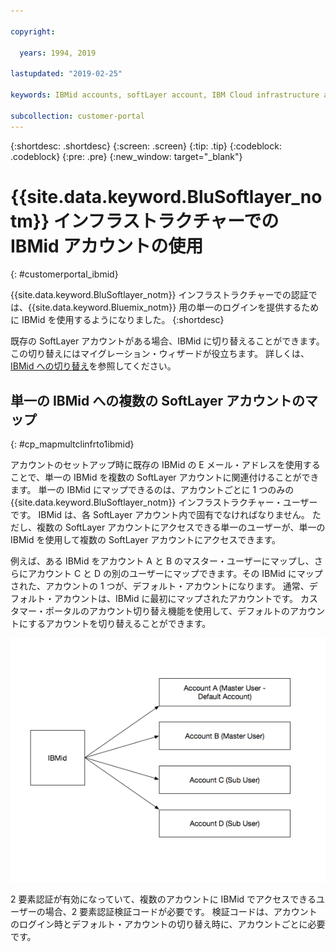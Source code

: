```yaml
---

copyright:

  years: 1994, 2019

lastupdated: "2019-02-25"

keywords: IBMid accounts, softLayer account, IBM Cloud infrastructure authentication

subcollection: customer-portal
---
```


{:shortdesc: .shortdesc}
{:screen: .screen}
{:tip: .tip}
{:codeblock: .codeblock}
{:pre: .pre}
{:new_window: target="_blank"}

# {{site.data.keyword.BluSoftlayer_notm}} インフラストラクチャーでの IBMid アカウントの使用
{: #customerportal_ibmid}

{{site.data.keyword.BluSoftlayer_notm}} インフラストラクチャーでの認証では、{{site.data.keyword.Bluemix_notm}} 用の単一のログインを提供するために IBMid を使用するようになりました。
{:shortdesc}

既存の SoftLayer アカウントがある場合、IBMid に切り替えることができます。 この切り替えにはマイグレーション・ウィザードが役立ちます。 詳しくは、[IBMid への切り替え](/docs/account?topic=account-switchtoIBMid#switchtoIBMid)を参照してください。

## 単一の IBMid への複数の SoftLayer アカウントのマップ
{: #cp_mapmultclinfrto1ibmid}

アカウントのセットアップ時に既存の IBMid の E メール・アドレスを使用することで、単一の IBMid を複数の SoftLayer アカウントに関連付けることができます。 単一の IBMid にマップできるのは、アカウントごとに 1 つのみの {{site.data.keyword.BluSoftlayer_notm}} インフラストラクチャー・ユーザーです。 IBMid は、各 SoftLayer アカウント内で固有でなければなりません。 ただし、複数の SoftLayer アカウントにアクセスできる単一のユーザーが、単一の IBMid を使用して複数の SoftLayer アカウントにアクセスできます。

例えば、ある IBMid をアカウント A と B のマスター・ユーザーにマップし、さらにアカウント C と D の別のユーザーにマップできます。その IBMid にマップされた、アカウントの 1 つが、デフォルト・アカウントになります。 通常、デフォルト・アカウントは、IBMid に最初にマップされたアカウントです。 カスタマー・ポータルのアカウント切り替え機能を使用して、デフォルトのアカウントにするアカウントを切り替えることができます。

![単一の IBMid に対する複数の SoftLayer アカウント](images/ibmid-image.png)

2 要素認証が有効になっていて、複数のアカウントに IBMid でアクセスできるユーザーの場合、2 要素認証検証コードが必要です。 検証コードは、アカウントのログイン時とデフォルト・アカウントの切り替え時に、アカウントごとに必要です。
